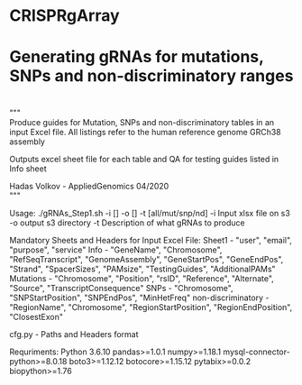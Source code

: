 # CRISPRgArray 
#
# Generating gRNAs for mutations, SNPs and non-discriminatory ranges
#

"""<br/>
Produce guides for Mutation, SNPs and non-discriminatory
tables in an input Excel file.
All listings refer to  the human reference genome GRCh38 assembly

Outputs excel sheet file for each table and QA for testing guides listed in Info sheet

Hadas Volkov - AppliedGenomics 04/2020<br/>
"""

Usage: ./gRNAs_Step1.sh -i [] -o [] -t [all/mut/snp/nd]
        -i Input xlsx file on s3
        -o output s3 directory
        -t Description of what gRNAs to produce

Mandatory Sheets and Headers for Input Excel File:
  Sheet1 - "user", "email", "purpose", "service"
  Info - "GeneName", "Chromosome", "RefSeqTranscript",
      "GenomeAssembly", "GeneStartPos", "GeneEndPos", "Strand", "SpacerSizes",
      "PAMsize", "TestingGuides", "AdditionalPAMs"
  Mutations - "Chromosome", "Position", "rsID", "Reference",
      "Alternate", "Source", "TranscriptConsequence"
  SNPs - "Chromosome", "SNPStartPosition", "SNPEndPos", "MinHetFreq"
  non-discriminatory - "RegionName", "Chromosome", "RegionStartPosition",
      "RegionEndPosition", "ClosestExon"

cfg.py - Paths and Headers format

Requriments:
  Python 3.6.10
    pandas>=1.0.1
    numpy>=1.18.1
    mysql-connector-python>=8.0.18
    boto3>=1.12.12
    botocore>=1.15.12
    pytabix>=0.0.2
    biopython>=1.76
